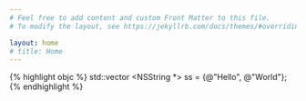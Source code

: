 ```yaml
---
# Feel free to add content and custom Front Matter to this file.
# To modify the layout, see https://jekyllrb.com/docs/themes/#overriding-theme-defaults

layout: home
# title: Home
---
```


{% highlight objc %}
std::vector <NSString *> ss = {@"Hello", @"World"};
{% endhighlight %}
